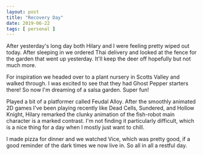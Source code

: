 ```yaml
---
layout: post
title: "Recovery Day"
date: 2019-06-22
tags: [ personal ]
---
```


After yesterday's long day both Hilary and I were feeling pretty wiped out today. After sleeping in we ordered Thai
delivery and looked at the fence for the garden that went up yesterday. It'll keep the deer off hopefully but not
much more.

For inspiration we headed over to a plant nursery in Scotts Valley and walked through. I was excited to see that they
had Ghost Pepper starters there! So now I'm dreaming of a salsa garden. Super fun!

Played a bit of a platformer called Feudal Alloy. After the smoothly animated 2D games I've been playing recently like
Dead Cells, Sundered, and Hollow Knight, Hilary remarked the clunky animation of the fish-robot main character is a
marked contrast. I'm not finding it particularly difficult, which is a nice thing for a day when I mostly just want to
chill.

I made pizza for dinner and we watched Vice, which was pretty good, if a good reminder of the dark times we now live in.
So all in all a restful day.

